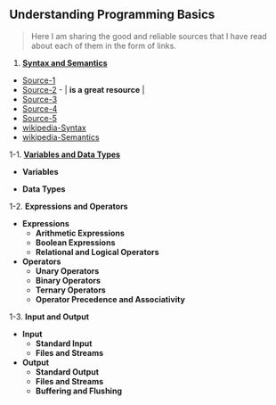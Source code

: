 ## Understanding Programming Basics

> Here I am sharing the good and reliable sources that I have read about each of them in the form of links.

1. [**Syntax and Semantics**](https://www.usna.edu/Users/cs/wcbrown/courses/F19SI413/lec/l07/lec.html)

- [Source-1](https://homepage.divms.uiowa.edu/~slonnegr/plf/Book/)
- [Source-2](https://cdn.preterhuman.net/texts/science_and_technology/artificial_intelligence/Formal%20Syntax%20and%20Semantics%20of%20Programming%20Languages%20-%20Kenneth%20Slonneger.pdf) - | **is a great resource** |
- [Source-3](https://www.cs.montana.edu/revelle/csci305/slides/syntax_semantics.pdf)
- [Source-4](https://www.usna.edu/Users/cs/wcbrown/courses/F19SI413/lec/l07/lec.html)
- [Source-5](https://stackoverflow.com/questions/17930267/what-is-the-difference-between-syntax-and-semantics-in-programming-languages)
- [wikipedia-Syntax](https://en.wikipedia.org/wiki/Syntax_%28programming_languages%29)
- [wikipedia-Semantics](https://en.wikipedia.org/wiki/Semantics_%28computer_science%29)

1-1. [**Variables and Data Types**](https://doc.et.ethz.ch/latest/p_java1_TH_en.pdf)

- **Variables**

- **Data Types**

1-2. **Expressions and Operators**

- **Expressions**
  - **Arithmetic Expressions**
  - **Boolean Expressions**
  - **Relational and Logical Operators**
- **Operators**
  - **Unary Operators**
  - **Binary Operators**
  - **Ternary Operators**
  - **Operator Precedence and Associativity**

1-3. **Input and Output**

- **Input**
  - **Standard Input**
  - **Files and Streams**
- **Output**
  - **Standard Output**
  - **Files and Streams**
  - **Buffering and Flushing**

